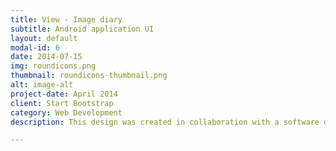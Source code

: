 ```yaml
---
title: View - Image diary
subtitle: Android application UI
layout: default
modal-id: 6
date: 2014-07-15
img: roundicons.png
thumbnail: roundicons-thumbnail.png
alt: image-alt
project-date: April 2014
client: Start Bootstrap
category: Web Development
description: This design was created in collaboration with a software developer from the computer science department at my University. The purpose of the application is to be able to automatically log your coordinates when a picture is taken, hence being able to map out locations of where your images were taken. But more importantly, the user is able to create what we call "Stories". For instance, images taken in a specific city can be put into a story, making it easy for the user him or herself, and other users, to view the images from that particular story. The user is also able to add text to the story. Apart from that, I made use of the android cards in order to create a nice flow of images and also containing information about where the image was taken. The cards are clickable and will direct the user to a gallery of images related to that particular story. I created a fresh camera UI that fit more appropriately with the design.

---
```

